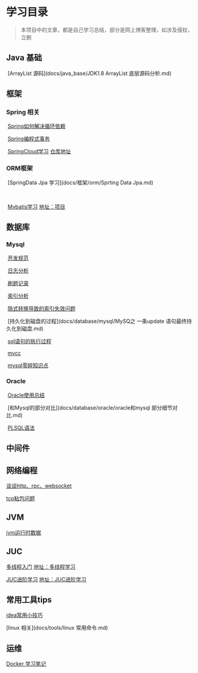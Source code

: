 # 学习目录

> 本项目中的文章，都是自己学习总结，部分是网上博客整理，如涉及侵权，立删

## Java 基础

​      [ArrayList 源码](docs/java_base/JDK1.8  ArrayList 底层源码分析.md)

## 框架

### Spring 相关

​    [Spring如何解决循环依赖](docs/框架/spring/Spring如何解决循环依赖.md)    

​    [Spring编程式事务](docs/框架/spring/Spring编程式事务.md) 

​    [SpringCloud学习](docs/框架/spring/SpringCloud学习.md)   [仓库地址](https://gitee.com/zhangjunjie007/spring-cloud)

### ORM框架

​     [SpringData Jpa 学习](docs/框架/orm/Sprting Data  Jpa.md)  

​           

​     [Mybatis学习](docs/框架/orm/Mybatis_study.md)  [地址：项目](https://gitee.com/zhangjunjie007/mybatis_-demo)

## 数据库

### Mysql

​     [开发规范](docs/database/mysql/mysql开发设计部分规范.md)

​     [日志分析](docs/database/mysql/mysql-日志分析.md)

​     [刷题记录](docs/database/mysql/mysql随笔.md)

​     [索引分析](docs/database/mysql/MySQL索引分析.md)

​     [隐式转换导致的索引失效问题](docs/database/mysql/mysql隐式转换导致的索引失效分析.md)

​     [持久化到磁盘的过程](docs/database/mysql/MySQ之 一条update 语句最终持久化到磁盘.md)

​     [sql语句的执行过程](docs/database/mysql/SQL语句在MySQL中的执行过程.md)

​    [mvcc](docs/database/mysql/innodb-implementation-of-mvcc.md)

​    [mysql零碎知识点](docs/database/mysql/mysql零碎小知识.md)

### Oracle

​     [Oracle使用总结](docs/database/oracle/oracle使用总结.md)

​      [和Mysql的部分对比](docs/database/oracle/oracle和mysql 部分细节对比.md)

​      [PLSQL语法](docs/database/oracle/PLSQL语法.md)



## 中间件



## 网络编程

[谈谈http、rpc、websocket](docs/network/谈谈RPC.md)

[tcp粘包问题](docs/network/TCP粘包问题.md)

## JVM

   [jvm运行时数据](docs/jvm/jvm运行时数据区与内存溢出异常.md)

## JUC

  [多线程入门](docs/并发/多线程学习入门.md)      [地址：多线程学习](https://gitee.com/zhangjunjie007/multithreaded-learning)

  [JUC进阶学习](docs/并发/JUC并发编程学习.md)     [地址：JUC进阶学习](https://gitee.com/zhangjunjie007/juc-advanced-learning)



## 常用工具tips

[idea常用小技巧](docs/tools/idea常用快捷键.md)

[linux 相关](docs/tools/linux 常用命令.md)



## 运维

[Docker 学习笔记](docs/network/docker总结.md)
